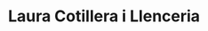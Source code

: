 ---
title: "Laura Cotillera i Llenceria"
url: /santa-coloma-de-gramenet/laura-cotillera-i-llenceria/
shop: ropa
---